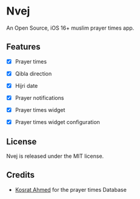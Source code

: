 # Nvej
An Open Source, iOS 16+ muslim prayer times app.


## Features
- [x] Prayer times
- [x] Qibla direction
- [x] Hijri date
- [x] Prayer notifications
- [x] Prayer times widget
- [x] Prayer times widget configuration



## License
Nvej is released under the MIT license.


## Credits
- [Kosrat Ahmed](https://github.com/kosratdev/muslim-data-android) for the prayer times Database
